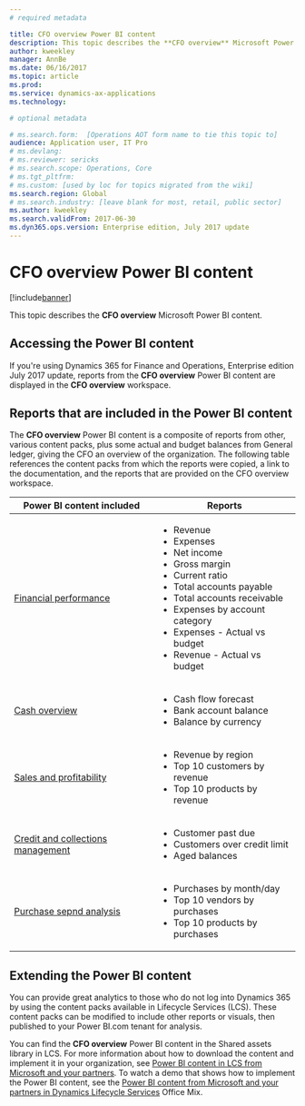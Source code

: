 ```yaml
---
# required metadata

title: CFO overview Power BI content
description: This topic describes the **CFO overview** Microsoft Power BI content. 
author: kweekley
manager: AnnBe
ms.date: 06/16/2017
ms.topic: article
ms.prod: 
ms.service: dynamics-ax-applications
ms.technology: 

# optional metadata

# ms.search.form:  [Operations AOT form name to tie this topic to]
audience: Application user, IT Pro
# ms.devlang: 
# ms.reviewer: sericks
# ms.search.scope: Operations, Core
# ms.tgt_pltfrm: 
# ms.custom: [used by loc for topics migrated from the wiki]
ms.search.region: Global
# ms.search.industry: [leave blank for most, retail, public sector]
ms.author: kweekley
ms.search.validFrom: 2017-06-30 
ms.dyn365.ops.version: Enterprise edition, July 2017 update 
---
```


# CFO overview Power BI content

[!include[banner](../includes/banner.md)]


This topic describes the **CFO overview** Microsoft Power BI content. 

## Accessing the Power BI content

If you're using Dynamics 365 for Finance and Operations, Enterprise edition July 2017 update, reports from the **CFO overview** Power BI content are displayed in the **CFO overview** workspace.

## Reports that are included in the Power BI content
The **CFO overview** Power BI content is a composite of reports from other, various content packs, plus some actual and budget balances from General ledger, giving the CFO an overview of the organization. The following table references the content packs from which the reports were copied, a link to the documentation, and the reports that are provided on the CFO overview workspace.

| Power BI content included      | Reports |
|---------------------------------------|----------|
| [Financial performance](financial-performance-power-bi-content-pack.md) | <ul><li>Revenue </li><li>Expenses</li><li>Net income </li><li>Gross margin</li><li>Current ratio</li><li>Total accounts payable</li><li>Total accounts receivable </li><li>Expenses by account category</li><li>Expenses - Actual vs budget</li><li>Revenue - Actual vs budget</li></ul> |
| [Cash overview ](/dynamics365/operations/financials/cash-bank-management/Cash-Overview-Power-BI-content) | <ul><li>Cash flow forecast </li><li>Bank account balance</li><li>Balance by currency</li></ul> |
| [Sales and profitability ](sales-profitability-performance-content-pack.md) | <ul><li>Revenue by region</li><li>Top 10 customers by revenue</li><li>Top 10 products by revenue</li></ul> |
| [Credit and collections management ](/dynamics365/operations/financials/accounts-receivable/credit-collections-power-bi) | <ul><li>Customer past due</li><li>Customers over credit limit</li><li>Aged balances</li></ul> |
| [Purchase sepnd analysis ](/dynamics365/operations/financials/accounts-receivable/credit-collections-power-bi) | <ul><li>Purchases by month/day</li><li>Top 10 vendors by purchases</li><li>Top 10 products by purchases</li></ul> |


## Extending the Power BI content
You can provide great analytics to those who do not log into Dynamics 365 by using the content packs available in Lifecycle Services (LCS). These content packs can be modified to include other reports or visuals, then published to your Power BI.com tenant for analysis. 

You can find the **CFO overview** Power BI content in the Shared assets library in LCS. For more information about how to download the content and implement it in your organization, see [Power BI content in LCS from Microsoft and your partners](/dynamics365/operations/dev-itpro/analytics/power-bi-content-microsoft-partners). To watch a demo that shows how to implement the Power BI content, see the [Power BI content from Microsoft and your partners in Dynamics Lifecycle Services](https://mix.office.com/watch/9puyb1b2xs1w) Office Mix.
